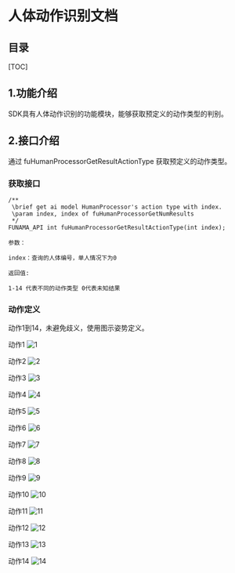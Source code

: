 # 人体动作识别文档

## 目录

[TOC]

## 1.功能介绍

SDK具有人体动作识别的功能模块，能够获取预定义的动作类型的判别。

## 2.接口介绍

通过 fuHumanProcessorGetResultActionType 获取预定义的动作类型。

### 获取接口

```
/**
 \brief get ai model HumanProcessor's action type with index.
 \param index, index of fuHumanProcessorGetNumResults
 */
FUNAMA_API int fuHumanProcessorGetResultActionType(int index);

参数：

index：查询的人体编号，单人情况下为0

返回值:

1-14 代表不同的动作类型 0代表未知结果
```

### 动作定义

动作1到14，未避免歧义，使用图示姿势定义。

动作1
![1](./imgs/pose/1.jpg)

动作2
![2](./imgs/pose/2.jpg)

动作3
![3](./imgs/pose/3.jpg)

动作4
![4](./imgs/pose/4.jpg)

动作5
![5](./imgs/pose/5.jpg)

动作6
![6](./imgs/pose/6.jpg)

动作7
![7](./imgs/pose/7.jpg)

动作8
![8](./imgs/pose/8.jpg)

动作9
![9](./imgs/pose/9.jpg)

动作10
![10](./imgs/pose/10.jpg)

动作11
![11](./imgs/pose/11.jpg)

动作12
![12](./imgs/pose/12.jpg)

动作13
![13](./imgs/pose/13.jpg)

动作14
![14](./imgs/pose/14.jpg)




